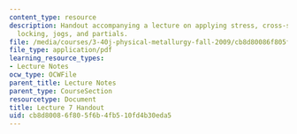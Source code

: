 ```yaml
---
content_type: resource
description: Handout accompanying a lecture on applying stress, cross-slipping, dislocation
  locking, jogs, and partials.
file: /media/courses/3-40j-physical-metallurgy-fall-2009/cb8d80086f805f6b4fb510fd4b30eda5_MIT3_40JF09_fig07.pdf
file_type: application/pdf
learning_resource_types:
- Lecture Notes
ocw_type: OCWFile
parent_title: Lecture Notes
parent_type: CourseSection
resourcetype: Document
title: Lecture 7 Handout
uid: cb8d8008-6f80-5f6b-4fb5-10fd4b30eda5
---
```

